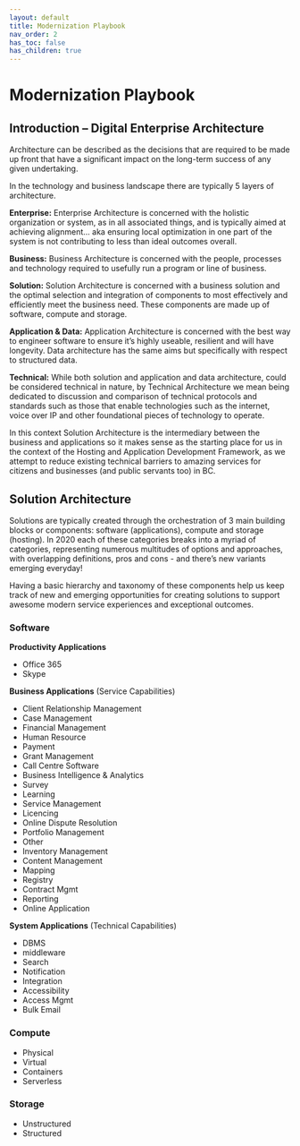 ```yaml
---
layout: default
title: Modernization Playbook 
nav_order: 2
has_toc: false
has_children: true
---
```


# Modernization Playbook 

## Introduction – Digital Enterprise Architecture 

Architecture can be described as the decisions that are required to be made up front that have a significant impact on the long-term success of any given undertaking. 

In the technology and business landscape there are typically 5 layers of architecture.

**Enterprise:** Enterprise Architecture is concerned with the holistic organization or system, as in all associated things, and is typically aimed at achieving alignment… aka ensuring local optimization in one part of the system is not contributing to less than ideal outcomes overall. 
 
**Business:** Business Architecture is concerned with the people, processes and technology required to usefully run a program or line of business.

**Solution:** Solution Architecture is concerned with a business solution and the optimal selection and integration of components to most effectively and efficiently meet the business need. These components are made up of software, compute and storage. 

**Application & Data:** Application Architecture is concerned with the best way to engineer software to ensure it’s highly useable, resilient and will have longevity. Data architecture has the same aims but specifically with respect to structured data.

**Technical:** While both solution and application and data architecture, could be considered technical in nature, by Technical Architecture we mean being dedicated to discussion and comparison of technical protocols and standards such as those that enable technologies such as the internet, voice over IP and other foundational pieces of technology to operate.  

In this context Solution Architecture is the intermediary between the business and applications so it makes sense as the starting place for us in the context of the Hosting and Application Development Framework, as we attempt to reduce existing technical barriers to amazing services for citizens and businesses (and public servants too) in BC. 

## Solution Architecture 
Solutions are typically created through the orchestration of 3 main building blocks or components: software (applications), compute and storage (hosting). In 2020 each of these categories breaks into a myriad of categories, representing numerous multitudes of options and approaches, with overlapping definitions, pros and cons - and there’s new variants emerging everyday!

Having a basic hierarchy and taxonomy of these components help us keep track of new and emerging opportunities for creating solutions to support awesome modern service experiences and exceptional outcomes. 


### Software
**Productivity Applications**
* Office 365 
* Skype

**Business Applications** (Service Capabilities) 
* Client Relationship Management
* Case Management 
* Financial Management
* Human Resource 
* Payment
* Grant Management 
* Call Centre Software
* Business Intelligence & Analytics
* Survey
* Learning
* Service Management
* Licencing 
* Online Dispute Resolution 
* Portfolio Management 
* Other
* Inventory Management 
* Content Management 
* Mapping
* Registry 
* Contract Mgmt
* Reporting
* Online Application

**System Applications** (Technical Capabilities) 
* DBMS
* middleware
* Search
* Notification
* Integration
* Accessibility
* Access Mgmt
* Bulk Email

### Compute 
* Physical
* Virtual 
* Containers
* Serverless 

### Storage 
* Unstructured
* Structured
